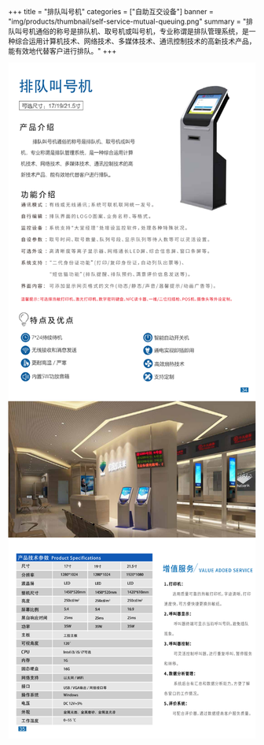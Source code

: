 +++
title = "排队叫号机"
categories = ["自助互交设备"]
banner = "img/products/thumbnail/self-service-mutual-queuing.png"
summary = "排队叫号机通俗的称号是排队机、取号机或叫号机，专业称谓是排队管理系统，是一种综合运用计算机技术、网络技术、多媒体技术、通讯控制技术的高新技术产品，能有效地代替客户进行排队。"
+++

![alt](41.png)
![alt](42.png)
